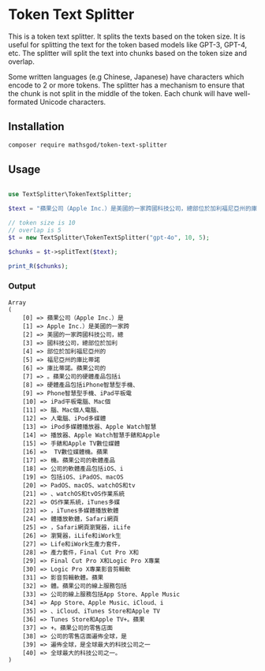 # Token Text Splitter

This is a token text splitter. It splits the texts based on the token size. It is useful for splitting the text for the token based models like GPT-3, GPT-4, etc. The splitter will split the text into chunks based on the token size and overlap. 

Some written languages (e.g Chinese, Japanese) have characters which encode to 2 or more tokens. The splitter has a mechanism to ensure that the chunk is not split in the middle of the token. Each chunk will have well-formated Unicode characters.


## Installation

```bash
composer require mathsgod/token-text-splitter
``` 


## Usage
    
```php

use TextSplitter\TokenTextSplitter;

$text = "蘋果公司（Apple Inc.）是美國的一家跨國科技公司，總部位於加利福尼亞州的庫比蒂諾。蘋果公司的硬體產品包括iPhone智慧型手機、iPad平板電腦、Mac個人電腦、iPod多媒體播放器、Apple Watch智慧手錶和Apple TV數位媒體機。蘋果公司的軟體產品包括iOS、iPadOS、macOS、watchOS和tvOS作業系統，iTunes多媒體播放軟體，Safari網頁瀏覽器，iLife和iWork生產力套件，Final Cut Pro X和Logic Pro X專業影音剪輯軟體。蘋果公司的線上服務包括App Store、Apple Music、iCloud、iTunes Store和Apple TV+。蘋果公司的零售店面遍佈全球，是全球最大的科技公司之一。";

// token size is 10
// overlap is 5
$t = new TextSplitter\TokenTextSplitter("gpt-4o", 10, 5);

$chunks = $t->splitText($text);

print_R($chunks);


```

### Output

```
Array
(
    [0] => 蘋果公司（Apple Inc.）是
    [1] => Apple Inc.）是美國的一家跨
    [2] => 美國的一家跨國科技公司，總
    [3] => 國科技公司，總部位於加利
    [4] => 部位於加利福尼亞州的
    [5] => 福尼亞州的庫比蒂諾
    [6] => 庫比蒂諾。蘋果公司的
    [7] => 。蘋果公司的硬體產品包括i
    [8] => 硬體產品包括iPhone智慧型手機、
    [9] => Phone智慧型手機、iPad平板電
    [10] => iPad平板電腦、Mac個
    [11] => 腦、Mac個人電腦、
    [12] => 人電腦、iPod多媒體
    [13] => iPod多媒體播放器、Apple Watch智慧
    [14] => 播放器、Apple Watch智慧手錶和Apple
    [15] => 手錶和Apple TV數位媒體
    [16] =>  TV數位媒體機。蘋果
    [17] => 機。蘋果公司的軟體產品
    [18] => 公司的軟體產品包括iOS、i
    [19] => 包括iOS、iPadOS、macOS
    [20] => PadOS、macOS、watchOS和tv
    [21] => 、watchOS和tvOS作業系統
    [22] => OS作業系統，iTunes多媒
    [23] => ，iTunes多媒體播放軟體
    [24] => 體播放軟體，Safari網頁
    [25] => ，Safari網頁瀏覽器，iLife
    [26] => 瀏覽器，iLife和iWork生
    [27] => Life和iWork生產力套件，
    [28] => 產力套件，Final Cut Pro X和
    [29] => Final Cut Pro X和Logic Pro X專業
    [30] => Logic Pro X專業影音剪輯軟
    [31] => 影音剪輯軟體。蘋果
    [32] => 體。蘋果公司的線上服務包括
    [33] => 公司的線上服務包括App Store、Apple Music
    [34] => App Store、Apple Music、iCloud、i
    [35] => 、iCloud、iTunes Store和Apple TV
    [36] => Tunes Store和Apple TV+。蘋果
    [37] => +。蘋果公司的零售店面
    [38] => 公司的零售店面遍佈全球，是
    [39] => 遍佈全球，是全球最大的科技公司之一
    [40] => 全球最大的科技公司之一。
)
```
